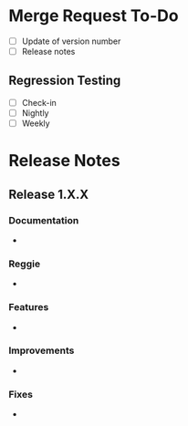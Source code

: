# Merge Request To-Do

* [ ] Update of version number
* [ ] Release notes

## Regression Testing

* [ ] Check-in
* [ ] Nightly
* [ ] Weekly

# Release Notes

## Release 1.X.X

### Documentation

* 

### Reggie

* 

### Features

* 

### Improvements

* 

### Fixes

* 